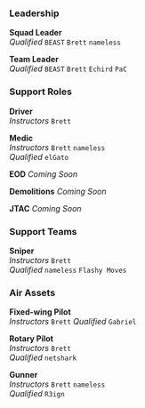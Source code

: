 ### Leadership

**Squad Leader**  
*Qualified*
`BEAST`
`Brett`
`nameless`

**Team Leader**  
*Qualified*
`BEAST`
`Brett`
`Echird`
`PaC`

### Support Roles

**Driver**  
*Instructors*
`Brett`

**Medic**  
*Instructors*
`Brett`
`nameless`  
*Qualified*
`elGato`

**EOD**
*Coming Soon*

**Demolitions**
*Coming Soon*

**JTAC**
*Coming Soon*

### Support Teams

**Sniper**  
*Instructors*
`Brett`  
*Qualified*
`nameless`
`Flashy Moves`

### Air Assets

**Fixed-wing Pilot**  
*Instructors*
`Brett`
*Qualified*
`Gabriel`

**Rotary Pilot**  
*Instructors*
`Brett`  
*Qualified*
`netshark`

**Gunner**  
*Instructors*
`Brett`
`nameless`  
*Qualified*
`R3ign`
